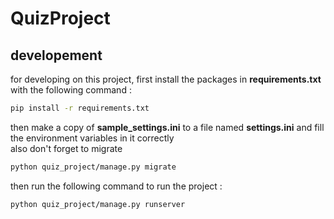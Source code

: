 # QuizProject

## developement 
for developing on this project, first install the packages in **requirements.txt** with the following command :
```bash
pip install -r requirements.txt
```
then make a copy of **sample_settings.ini** to a file named **settings.ini** and fill the environment variables in it correctly\
also don't forget to migrate
```bash
python quiz_project/manage.py migrate
```
then run the following command to run the project :
```bash
python quiz_project/manage.py runserver
```

